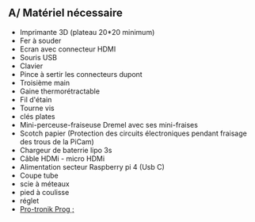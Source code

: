 ## A/ Matériel nécessaire

* Imprimante 3D \(plateau 20\*20 minimum\)
* Fer à souder
* Ecran avec connecteur HDMI
* Souris USB
* Clavier
* Pince à sertir les connecteurs dupont
* Troisième main
* Gaine thermorétractable
* Fil d'étain
* Tourne vis
* clés plates
* Mini-perceuse-fraiseuse Dremel avec ses mini-fraises
* Scotch papier \(Protection des circuits électroniques pendant fraisage des trous de la PiCam\)
* Chargeur de baterrie lipo 3s
* Câble HDMi - micro HDMi
* Alimentation secteur Raspberry pi 4 \(Usb C\)
* Coupe tube
* scie à méteaux
* pied à coulisse
* réglet
* [Pro-tronik Prog ;](https://www.absolu-modelisme.com/pro-tronik-03878035-bf32-usb-prog.html?___SID=U)
